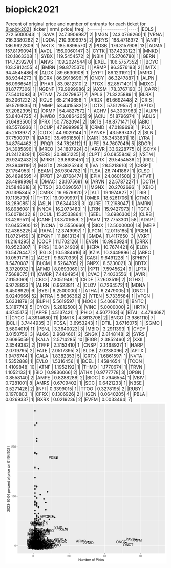 # biopick2021
Percent of original price and number of entrants for each ticket for [Biopick2021](https://twitter.com/hashtag/Biopick2021)
|ticker |  nrml_price| freq|
|:------|-----------:|----:|
|EOLS   | 272.5000043|    1|
|SAVA   | 247.3906987|    2|
|IMGN   | 243.0769260|    1|
|VRNA   | 216.3380262|    2|
|LQDA   | 210.9999975|    2|
|KRYS   | 188.4718972|    1|
|ANIP   | 186.9622809|    1|
|VKTX   | 185.6896570|    2|
|PDSB   | 176.3157908|   13|
|ADMA   | 157.8199094|    1|
|AVDL   | 156.0060147|    3|
|CYTK   | 137.4233123|    1|
|MNKD   | 120.1863308|    1|
|SYBX   | 119.5454572|    2|
|NBIX   | 115.2706780|    1|
|GERN   | 114.7239270|    1|
|ANVS   | 109.2024544|    8|
|EXEL   | 106.5757352|    1|
|BCYC   | 103.2812455|    4|
|BMRN   |  99.8725370|    1|
|ARMP   |  96.3576193|    2|
|IMTX   |  94.4545486|    6|
|ALDX   |  89.6630908|    1|
|EYPT   |  89.1231912|    1|
|AMRX   |  88.9344273|    1|
|BCRX   |  86.9918696|    7|
|ONCY   |  86.3247887|    1|
|ALPN   |  86.0966549|    2|
|PHAR   |  83.9812310|    2|
|PTGX   |  82.8571401|    1|
|MDXG   |  81.8777306|    1|
|NGENF  |  79.9999986|    2|
|AXSM   |  78.3767190|    3|
|CAPR   |  77.5401093|    3|
|ATNM   |  73.0279857|    7|
|APLS   |  71.3225889|    1|
|BLRX   |  65.3061222|    3|
|RCUS   |  65.2140656|    1|
|ARDX   |  61.6692448|    2|
|CRIS   |  59.5791835|   11|
|IMMP   |  58.4415583|    2|
|LCTX   |  57.5129557|    3|
|APTO   |  57.2082395|   12|
|ORMP   |  54.4827572|    1|
|ACHV   |  54.3037963|    2|
|AUPH   |  53.8404725|    4|
|NWBO   |  53.0864205|    9|
|ACIU   |  51.8796974|    1|
|ABUS   |  51.6483500|    3|
|IFRX   |  50.7782094|    2|
|GRTS   |  49.8771471|    6|
|ABIO   |  48.5576936|    1|
|OCUP   |  47.9999985|    1|
|CRMD   |  47.0189698|    1|
|PLX    |  45.2513977|    2|
|CDTX   |  44.9029144|    1|
|PYNKF  |  43.5897437|    2|
|SLN    |  37.7500017|    1|
|DARE   |  35.4961850|    1|
|XAIR   |  35.3433831|   18|
|LYRA   |  34.8754462|    2|
|PRQR   |  34.7826112|    1|
|LIFE   |  34.7607049|    5|
|SDGR   |  34.3985896|    1|
|MREO   |  34.1807924|    8|
|ARWR   |  33.6228775|    8|
|SCYX   |  31.2412829|    1|
|XERS   |  30.8851225|    8|
|CLPT   |  30.0855846|    3|
|VSTM   |  29.9242432|    3|
|MRKR   |  29.8639451|    2|
|LXRX   |  29.5454536|    2|
|RIGL   |  29.3948119|    2|
|MGTX   |  29.3625243|    1|
|IVA    |  28.5218610|    2|
|CRSP   |  27.1754953|    1|
|BEAM   |  26.9304782|    1|
|TLSA   |  26.7441867|    1|
|CLSD   |  26.4898595|    4|
|PPBT   |  24.8768474|    1|
|EPIX   |  24.0601508|    3|
|VTVT   |  23.4999999|    4|
|DMAC   |  23.1075691|    6|
|ARVN   |  22.5787227|    1|
|DCTH   |  21.5848618|    3|
|CTSO   |  20.6690567|    1|
|MGNX   |  20.2702696|    1|
|XBIO   |  20.1395345|    2|
|CMRX   |  19.9579820|    2|
|ALT    |  19.1974827|    2|
|TRIB   |  19.1135739|    1|
|THTX   |  19.0999997|    1|
|OMER   |  18.5261706|    1|
|CTMX   |  18.2890851|    3|
|ASLN   |  17.6344081|    3|
|QURE   |  17.2198047|    1|
|AMRN   |  16.8986081|    1|
|NNOX   |  16.2073483|    1|
|LTRN   |  15.9427973|    1|
|TGTX   |  15.6078432|    8|
|OCUL   |  15.2533864|    1|
|SEEL   |  13.6986300|    2|
|CLRB   |  13.4299511|    5|
|CANF   |  13.3701659|    2|
|PAVM   |  12.7753301|   58|
|ADAP   |  12.6455900|   12|
|NCNA   |  12.5550660|    1|
|SIOX   |  12.5000000|   18|
|MEIP   |  12.4368225|    4|
|RAFA   |  12.3749997|    1|
|LPCN   |  12.0115185|    1|
|PGEN   |  11.8721459|    3|
|EPGNF  |  11.8613134|    1|
|GMDA   |  11.4117650|    3|
|VXRT   |  11.2164295|    2|
|COCP   |  11.1702126|    1|
|EVGN   |  10.9803924|    1|
|DRRX   |  10.9523807|    1|
|PIRS   |  10.8424909|    8|
|HEPA   |  10.7674421|    6|
|ELDN   |  10.5479447|    2|
|RGLS   |  10.5384616|    3|
|KZIA   |  10.2449896|    4|
|ABEO   |  10.0591716|    2|
|ACET   |   9.6870339|    2|
|CASI   |   9.6491228|    1|
|SPHRY  |   8.5470087|    1|
|BLCM   |   8.5264705|    2|
|GNPX   |   8.5230021|    3|
|BDTX   |   8.3720932|    1|
|AFMD   |   8.0693069|   31|
|KPTI   |   7.5945624|    9|
|LPTX   |   7.5688075|   11|
|CWBR   |   7.4494954|    1|
|CVAC   |   7.4030556|    1|
|AVIR   |   7.3153069|    1|
|CBIO   |   7.3051948|    1|
|CRDF   |   7.2603519|    2|
|GTHX   |   6.9728833|    1|
|ALRN   |   6.9523811|    4|
|CLOV   |   6.7264572|    1|
|MDNA   |   6.4508929|    6|
|BYSI   |   6.2500000|    1|
|ATHA   |   6.2479005|    1|
|ONCT   |   6.0240966|   52|
|KTRA   |   5.8636362|    2|
|YTEN   |   5.7335584|    1|
|VTGN   |   5.6331879|    3|
|BLPH   |   5.5619597|    1|
|HOOK   |   5.4068713|    1|
|BNTC   |   5.3187743|    5|
|CYCN   |   5.2812500|    3|
|VINC   |   5.0000000|    2|
|HRTX   |   4.8745175|    1|
|APRE   |   4.5137421|    1|
|PHIO   |   4.5077103|    6|
|BTAI   |   4.4784687|    1|
|CYCC   |   4.3914680|   11|
|DMTK   |   4.3613708|    2|
|BNGO   |   3.9861110|    7|
|BCLI   |   3.7444935|    3|
|PCSA   |   3.6953243|    1|
|DTIL   |   3.6716075|    1|
|SGMO   |   3.5804019|   11|
|PSNL   |   3.3640023|    3|
|MBIO   |   3.2911393|    1|
|CYDY   |   3.0150756|    3|
|ALGS   |   2.9684601|    2|
|SNGX   |   2.8148148|    2|
|SYRS   |   2.6095059|    1|
|KALA   |   2.5714285|   10|
|EIGR   |   2.3852460|    2|
|XXII   |   2.3549382|    2|
|TFFP   |   2.3153410|    1|
|CNSP   |   2.1468927|    1|
|HARP   |   2.0719795|    2|
|FATE   |   2.0517395|    3|
|SLDB   |   2.0238096|    2|
|APTX   |   1.9476744|    1|
|CALA   |   1.8382353|    5|
|GRTX   |   1.6861597|    1|
|NVTA   |   1.5352888|    1|
|EVLO   |   1.5316456|    1|
|BCEL   |   1.4584654|    1|
|TCON   |   1.4109848|   10|
|ATNF   |   1.1952192|    1|
|THMO   |   1.1770674|    1|
|TRVN   |   1.1052133|    1|
|IBIO   |   0.9836066|    2|
|ATHX   |   0.9777778|    3|
|OPGN   |   0.8558140|    2|
|AMPE   |   0.8288288|    2|
|BIOC   |   0.7946554|    1|
|VBIV   |   0.7281001|    8|
|AMRS   |   0.6709402|    1|
|SDC    |   0.6421233|    1|
|NBSE   |   0.5271428|    2|
|INFI   |   0.3399015|    1|
|TTOO   |   0.3278195|    2|
|RUBY   |   0.1970803|    1|
|CFRX   |   0.1306926|    2|
|HGEN   |   0.0640205|    4|
|PBLA   |   0.0269337|    1|
|BXRX   |   0.0219236|    2|
|EVFM   |   0.0033464|    7|
![retvspicks](biopicks.png?raw=true)
